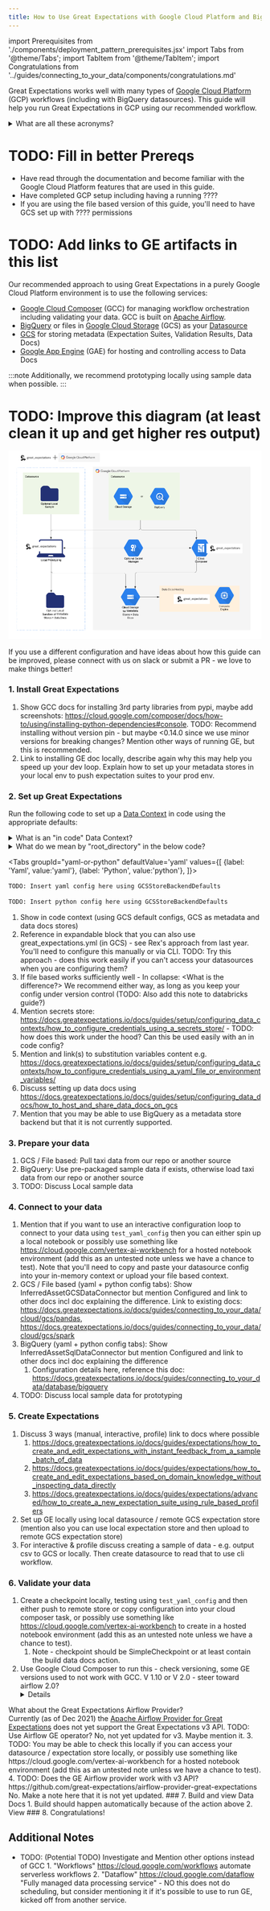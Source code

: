 ```yaml
---
title: How to Use Great Expectations with Google Cloud Platform and BigQuery
---
```

import Prerequisites from './components/deployment_pattern_prerequisites.jsx'
import Tabs from '@theme/Tabs';
import TabItem from '@theme/TabItem';
import Congratulations from '../guides/connecting_to_your_data/components/congratulations.md'

Great Expectations works well with many types of [Google Cloud Platform](https://cloud.google.com/gcp) (GCP) workflows (including with BigQuery datasources). This guide will help you run Great Expectations in GCP using our recommended workflow.

<details>
  <summary>What are all these acronyms?</summary>
Before we get started, here is a glossary of some key acronyms used in this guide:
<ul>
    <li>GCP: <a href="https://cloud.google.com/gcp">Google Cloud Platform</a></li>
    <li>GCS: <a href="https://cloud.google.com/composer">Google Cloud Storage</a></li>
    <li>GCC: <a href="https://cloud.google.com/storage">Google Cloud Composer</a></li>
    <li>GAE: <a href="https://cloud.google.com/appengine">Google App Engine</a></li>
    <li>GBQ: <a href="https://cloud.google.com/bigquery">Google Big Query</a></li>
</ul>
</details>

# TODO: Fill in better Prereqs

<Prerequisites>

- Have read through the documentation and become familiar with the Google Cloud Platform features that are used in this guide.
- Have completed GCP setup including having a running ????
- If you are using the file based version of this guide, you'll need to have GCS set up with ???? permissions

</Prerequisites>

# TODO: Add links to GE artifacts in this list
Our recommended approach to using Great Expectations in a purely Google Cloud Platform environment is to use the following services:
- [Google Cloud Composer](https://cloud.google.com/composer) (GCC) for managing workflow orchestration including validating your data. GCC is built on [Apache Airflow](https://airflow.apache.org/).
- [BigQuery](https://cloud.google.com/bigquery) or files in [Google Cloud Storage](https://cloud.google.com/storage) (GCS) as your [Datasource](../reference/datasources.md)
- [GCS](https://cloud.google.com/storage) for storing metadata (Expectation Suites, Validation Results, Data Docs)
- [Google App Engine](https://cloud.google.com/appengine) (GAE) for hosting and controlling access to Data Docs

:::note
Additionally, we recommend prototyping locally using sample data when possible.
:::


# TODO: Improve this diagram (at least clean it up and get higher res output)

![Screenshot of Data Docs](../deployment_patterns/images/ge_and_gcp_diagram_draft.png)

If you use a different configuration and have ideas about how this guide can be improved, please connect with us on slack or submit a PR - we love to make things better!


### 1. Install Great Expectations
   1. Show GCC docs for installing 3rd party libraries from pypi, maybe add screenshots: https://cloud.google.com/composer/docs/how-to/using/installing-python-dependencies#console. TODO: Recommend installing without version pin - but maybe <0.14.0 since we use minor versions for breaking changes? Mention other ways of running GE, but this is recommended.
   2. Link to installing GE doc locally, describe again why this may help you speed up your dev loop. Explain how to set up your metadata stores in your local env to push expectation suites to your prod env.
### 2. Set up Great Expectations
   
Run the following code to set up a [Data Context](../reference/data_context.md) in code using the appropriate defaults: 

<details>
  <summary>What is an "in code" Data Context?</summary>
When you don't have easy access to a file system, instead of defining your Data Context via great_expectations.yml you can do so by instantiating a BaseDataContext with a config. Take a look at our how-to guide to learn more: <a href="../guides/setup/configuring_data_contexts/how_to_instantiate_a_data_context_without_a_yml_file">How to instantiate a Data Context without a yml file</a>. In GCC, you can do either but we've shown the in code version here for simplicity. To use a file based approach, you will need to store the <code>great_expectations.yml</code> file in a GCS bucket that is accessible by your GCC instance.  
</details>

<details>
  <summary>What do we mean by "root_directory" in the below code?</summary>
The root_directory here refers to the directory that will hold the data for your Metadata Stores (e.g. Expectations Store, Validations Store, Data Docs Store). We are using the GCSStoreBackendDefaults to simplify our configuration with defaults. These are all more configurable than is shown in this simple guide, so for other options please see our "Metadata Stores" and "Data Docs" sections in the "How to Guides" for "Setting up Great Expectations."
</details>

<Tabs
   groupId="yaml-or-python"
   defaultValue='yaml'
   values={[
   {label: 'Yaml', value:'yaml'},
   {label: 'Python', value:'python'},
   ]}>
   <TabItem value="yaml">

```python
TODO: Insert yaml config here using GCSStoreBackendDefaults
```

   </TabItem>

   <TabItem value="python">

```python
TODO: Insert python config here using GCSStoreBackendDefaults
```

   </TabItem>

</Tabs>

   1. Show in code context (using GCS default configs, GCS as metadata and data docs stores)
   2. Reference in expandable block that you can also use great_expectations.yml (in GCS) - see Rex's approach from last year. You'll need to configure this manually or via CLI. TODO: Try this approach - does this work easily if you can't access your datasources when you are configuring them?
   3. If file based works sufficiently well - In collapse: <What is the difference?> We recommend either way, as long as you keep your config under version control (TODO: Also add this note to databricks guide?)
   4. Mention secrets store: https://docs.greatexpectations.io/docs/guides/setup/configuring_data_contexts/how_to_configure_credentials_using_a_secrets_store/ - TODO: how does this work under the hood? Can this be used easily with an in code config?
   5. Mention and link(s) to substitution variables content e.g. https://docs.greatexpectations.io/docs/guides/setup/configuring_data_contexts/how_to_configure_credentials_using_a_yaml_file_or_environment_variables/
   6. Discuss setting up data docs using https://docs.greatexpectations.io/docs/guides/setup/configuring_data_docs/how_to_host_and_share_data_docs_on_gcs
   7. Mention that you may be able to use BigQuery as a metadata store backend but that it is not currently supported.
### 3. Prepare your data
   1. GCS / File based: Pull taxi data from our repo or another source
   2. BigQuery: Use pre-packaged sample data if exists, otherwise load taxi data from our repo or another source
   3. TODO: Discuss Local sample data
### 4. Connect to your data
   1. Mention that if you want to use an interactive configuration loop to connect to your data using `test_yaml_config` then you can either spin up a local notebook or possibly use something like https://cloud.google.com/vertex-ai-workbench for a hosted notebook environment (add this as an untested note unless we have a chance to test). Note that you'll need to copy and paste your datasource config into your in-memory context or upload your file based context.
   2. GCS / File based (yaml + python config tabs): Show InferredAssetGCSDataConnector but mention Configured and link to other docs incl doc explaining the difference. Link to existing docs: https://docs.greatexpectations.io/docs/guides/connecting_to_your_data/cloud/gcs/pandas, https://docs.greatexpectations.io/docs/guides/connecting_to_your_data/cloud/gcs/spark
   3. BigQuery (yaml + python config tabs): Show InferredAssetSqlDataConnector but mention Configured and link to other docs incl doc explaining the difference
      1. Configuration details here, reference this doc: https://docs.greatexpectations.io/docs/guides/connecting_to_your_data/database/bigquery
   4. TODO: Discuss local sample data for prototyping
### 5. Create Expectations
   1. Discuss 3 ways (manual, interactive, profile) link to docs where possible
      1. https://docs.greatexpectations.io/docs/guides/expectations/how_to_create_and_edit_expectations_with_instant_feedback_from_a_sample_batch_of_data
      2. https://docs.greatexpectations.io/docs/guides/expectations/how_to_create_and_edit_expectations_based_on_domain_knowledge_without_inspecting_data_directly
      3. https://docs.greatexpectations.io/docs/guides/expectations/advanced/how_to_create_a_new_expectation_suite_using_rule_based_profilers
   2. Set up GE locally using local datasource / remote GCS expectation store (mention also you can use local expectation store and then upload to remote GCS expectation store)
   3. For interactive & profile discuss creating a sample of data - e.g. output csv to GCS or locally. Then create datasource to read that to use cli workflow.
### 6. Validate your data
   1. Create a checkpoint locally, testing using `test_yaml_config` and then either push to remote store or copy configuration into your cloud composer task, or possibly use something like https://cloud.google.com/vertex-ai-workbench to create in a hosted notebook environment (add this as an untested note unless we have a chance to test).
      1. Note - checkpoint should be SimpleCheckpoint or at least contain the build data docs action.
   2. Use Google Cloud Composer to run this - check versioning, some GE versions used to not work with GCC. V 1.10 or V 2.0 - steer toward airflow 2.0? <details>
  <summary>What about the Great Expectations Airflow Provider?</summary>Currently (as of Dec 2021) the <a href="https://github.com/great-expectations/airflow-provider-great-expectations">Apache Airflow Provider for Great Expectations</a> does not yet support the Great Expectations v3 API.</details> TODO: Use Airflow GE operator? No, not yet updated for v3. Maybe mention it.
   3. TODO: You may be able to check this locally if you can access your datasource / expectation store locally, or possibly use something like https://cloud.google.com/vertex-ai-workbench for a hosted notebook environment (add this as an untested note unless we have a chance to test). 
   4. TODO: Does the GE Airflow provider work with v3 API? https://github.com/great-expectations/airflow-provider-great-expectations No. Make a note here that it is not yet updated.
### 7. Build and view Data Docs
   1. Build should happen automatically because of the action above
   2. View 
### 8. Congratulations!

## Additional Notes

- TODO: (Potential TODO) Investigate and Mention other options instead of GCC
      1. "Workflows" https://cloud.google.com/workflows automate serverless workflows
      2. "Dataflow" https://cloud.google.com/dataflow "Fully managed data processing service" - NO this does not do scheduling, but consider mentioning it if it's possible to use to run GE, kicked off from another service.
